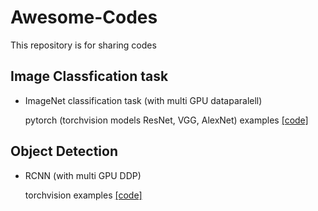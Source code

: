 # Awesome-Codes
This repository is for sharing codes

## Image Classfication task

- ImageNet classification task (with multi GPU dataparalell)
    
    pytorch (torchvision models ResNet, VGG, AlexNet) examples [[code]](https://github.com/pytorch/examples/blob/master/imagenet)
    
## Object Detection

- RCNN (with multi GPU DDP)

    torchvision examples [[code]](https://github.com/pytorch/vision/tree/main/references/detection)
    
